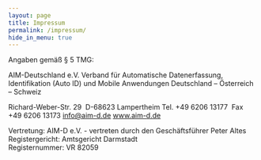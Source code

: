 ```yaml
---
layout: page
title: Impressum
permalink: /impressum/
hide_in_menu: true
---
```


Angaben gemäß § 5 TMG:  

AIM-Deutschland e.V.
Verband für Automatische Datenerfassung, Identifikation (Auto ID) und Mobile Anwendungen Deutschland – Österreich – Schweiz  

Richard-Weber-Str. 29 
D-68623 Lampertheim
Tel. +49 6206 13177 
Fax +49 6206 13173
info@aim-d.de
www.aim-d.de  

Vertretung:
AIM-D e.V. - vertreten durch den Geschäftsführer Peter Altes 
Registergericht: Amtsgericht Darmstadt   
Registernummer: VR 82059
